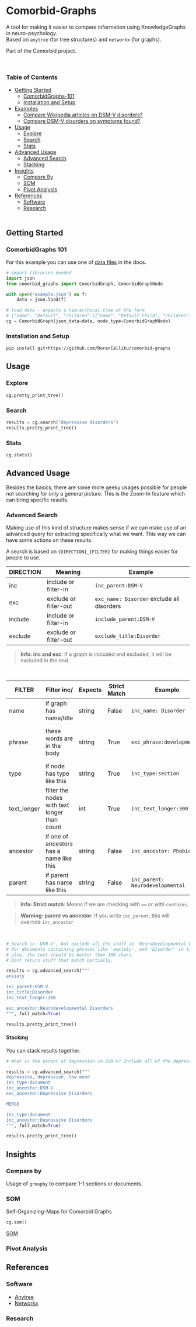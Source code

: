 # Comorbid-Graphs
A tool for making it easier to compare information using KnowledgeGraphs in neuro-psychology.   
Based on `anytree` (for tree structures) and `networkx` (for graphs).  

Part of the Comorbid project.

<br>

### Table of Contents
* [Getting Started](#getting-started)
    - [ComorbidGraphs-101](#comorbidgraphs-101)
    - [Installation and Setup](#installation-and-setup)
* [Examples](#examples)
    - [Compare Wikipedia articles on DSM-V disorders?](./examples/Wikipedia.ipynb)
    - [Compare DSM-V disorders on symptoms found?](./examples/DSM-V-Symptom.ipynb)
* [Usage](#usage)
    - [Explore](#explore)
    - [Search](#search)
    - [Stats](#stats)
* [Advanced Usage](#advanced-usage)
    - [Advanced Search](#advanced-search)
    - [Stacking](#stacking)
* [Insights](#insights)
    - [Compare By](#compare-by)
    - [SOM](#som)
    - [Pivot Analysis](#pivot-analysis)
* [References](#references)
    - [Software](#software)
    - [Research](#research)
<br><br>

## Getting Started

### ComorbidGraphs 101

For this example you can use one of [data files](https://github.com/DorenCalliku/comorbid-graphs/examples/data) in the docs.

```python
# import libraries needed
import json
from comorbid_graphs import ComorbidGraph, ComorbidGraphNode

with open('example.json') as f:
    data = json.load(f)

# load data - expects a hierarchical tree of the form
# {"name": "Default", "children":[{"name": "Default Child", "children":[]}]}
cg = ComorbidGraph(json_data=data, node_type=ComorbidGraphNode)
```

### Installation and Setup

```bash
pip install git+https://github.com/DorenCalliku/comorbid-graphs
```

## Usage

### Explore

```python
cg.pretty_print_tree()
```

### Search

```python
results = cg.search("depressive disorders")
results.pretty_print_tree()
```

### Stats

```python
cg.stats()
```


## Advanced Usage
Besides the basics, there are some more geeky usages possible for people not searching for only a general picture.
This is the Zoom-In feature which can bring specific results.

### Advanced Search
Making use of this kind of structure makes sense if we can make use of an advanced query for extracting specifically what we want.
This way we can have some actions on these results.

A search is based on `{DIRECTION}_{FILTER}` for making things easier for people to use.

| DIRECTION | Meaning               | Example                                    |
| --------- | --------------------- | ------------------------------------------ |
| inc       | include or filter-in  | `inc_parent:DSM-V`                         |
| exc       | exclude or filter-out | `exc_name: Disorder` exclude all disorders |
| include   | include or filter-in  | `include_parent:DSM-V`                     |
| exclude   | exclude or filter-out | `exclude_title:Disorder`                   |

> **Info: inc and exc**: If a graph is included and excluded, it will be excluded in the end.  

<br>

| FILTER      | Filter inc/                                  | Expects | Strict Match | Example                          | Sorting Order                         |
| ----------- | -------------------------------------------- | ------- | ------------ | -------------------------------- | ------------------------------------- |
| name        | if graph has name/title                      | string  | False        | `inc_name: Disorder`             | `+ 100` per subgraph containing       |
| phrase      | these words are in the body                  | string  | True         | `exc_phrase:developmental`       | `+ 10` per time found in any subgraph |
| type        | if node has type like this                   | string  | True         | `inc_type:section`               | `NaN`                                 |
| text_longer | filter the nodes with text longer than count | int     | True         | `inc_text_longer:300`            | `NaN`                                 |
| ancestor    | if one of ancestors has a name like this     | string  | False        | `inc_ancestor: Phobic`           | `NaN`                                 |
| parent      | if parent has name like this                 | string  | False        | `inc_parent: Neurodevelopmental` | `NaN`                                 |

> **Info: Strict match**: Means if we are checking with `==` or with `contains`.  

> **Warning: parent vs ancestor**: If you write `inc_parent`, this will override `inc_ancestor`

<br>


```python
# Search in 'DSM-V', but exclude all the stuff in 'NeuroDevelopmental Disorders' subgraph
# for documents containing phrases like 'anxiety', and 'Disorder' in titles
# also, the text should be better than 300 chars.
# Dont return stuff that match partially.

results = cg.advanced_search("""
anxiety

inc_parent:DSM-V
inc_title:Disorder
inc_text_longer:300

exc_ancestor:Neurodevelopmental Disorders
""", full_match=True)

results.pretty_print_tree()
```

#### Stacking

You can stack results together.

```python
# What is the extent of depression in DSM-V? Include all of the depressive disorders.

results = cg.advanced_search("""
depressive, depression, low mood
inc_type:document
inc_ancestor:DSM-V
exc_ancestor:Depressive Disorders

MERGE

inc_type:document
inc_ancestor:Depressive Disorders
""", full_match=True)

results.pretty_print_tree()
```

## Insights


### Compare by  
Usage of `groupby` to compare 1-1 sections or documents.   


### SOM
Self-Organizing-Maps for Comorbid Graphs
```python
cg.som()
```
[SOM](docs/imgs/som.png)

### Pivot Analysis



## References

### Software
- [Anytree](https://anytree.readthedocs.io/en/latest/index.html)
- [Networkx](https://networkx.org/)

### Research